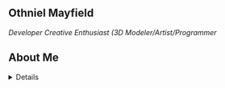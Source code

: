 ## Othniel Mayfield
_Developer Creative Enthusiast (3D Modeler/Artist/Programmer_

## About Me
<details>
- Persuing an Associates Degree in Game Development
- Types of skills include:
    - 3D Modeling experience
    - Muliplayer map creation (Blockout, Modeling)  
    - Texturing experience (Substance Designer + Painter) ![](Unreal Engine)
    - 
- 2 Years of being a freelance video editor
</details>
